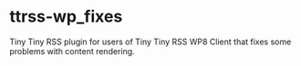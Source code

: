 # ttrss-wp_fixes
Tiny Tiny RSS plugin for users of Tiny Tiny RSS WP8 Client that fixes some problems with content rendering.
